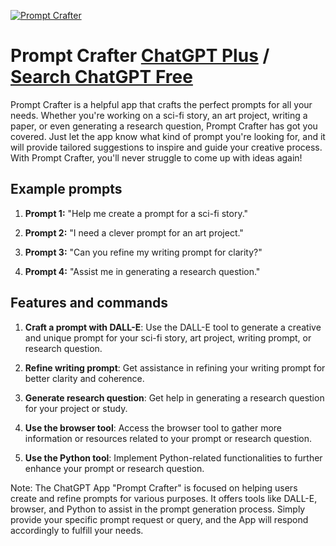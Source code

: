 
[![Prompt Crafter](https://files.oaiusercontent.com/file-M2bMmBqTttMXmuGfh7MRr8TN?se=2123-10-16T20%3A42%3A39Z&sp=r&sv=2021-08-06&sr=b&rscc=max-age%3D31536000%2C%20immutable&rscd=attachment%3B%20filename%3D67496331-25c3-4ddd-a8c5-ae08763691ac.png&sig=eIvclnZpcVlxua1UAmyGMV8eH4WWwvasa8XDPEZ4JnU%3D)](https://chat.openai.com/g/g-hDYZvHNfa-prompt-crafter)

# Prompt Crafter [ChatGPT Plus](https://chat.openai.com/g/g-hDYZvHNfa-prompt-crafter) / [Search ChatGPT Free](https://gptcall.net/index.html#/?search=Prompt%20Crafter)

Prompt Crafter is a helpful app that crafts the perfect prompts for all your needs. Whether you're working on a sci-fi story, an art project, writing a paper, or even generating a research question, Prompt Crafter has got you covered. Just let the app know what kind of prompt you're looking for, and it will provide tailored suggestions to inspire and guide your creative process. With Prompt Crafter, you'll never struggle to come up with ideas again!

## Example prompts

1. **Prompt 1:** "Help me create a prompt for a sci-fi story."

2. **Prompt 2:** "I need a clever prompt for an art project."

3. **Prompt 3:** "Can you refine my writing prompt for clarity?"

4. **Prompt 4:** "Assist me in generating a research question."

## Features and commands

1. **Craft a prompt with DALL-E**: Use the DALL-E tool to generate a creative and unique prompt for your sci-fi story, art project, writing prompt, or research question.

2. **Refine writing prompt**: Get assistance in refining your writing prompt for better clarity and coherence.

3. **Generate research question**: Get help in generating a research question for your project or study.

4. **Use the browser tool**: Access the browser tool to gather more information or resources related to your prompt or research question.

5. **Use the Python tool**: Implement Python-related functionalities to further enhance your prompt or research question.

Note: The ChatGPT App "Prompt Crafter" is focused on helping users create and refine prompts for various purposes. It offers tools like DALL-E, browser, and Python to assist in the prompt generation process. Simply provide your specific prompt request or query, and the App will respond accordingly to fulfill your needs.


